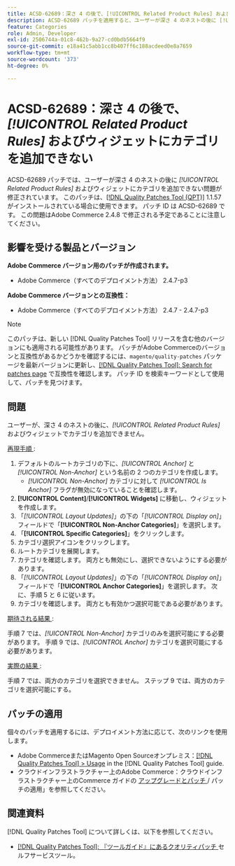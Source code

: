 ```yaml
---
title: ACSD-62689：深さ 4 の後で、[!UICONTROL Related Product Rules] およびウィジェットにカテゴリを追加できない
description: ACSD-62689 パッチを適用すると、ユーザーが深さ 4 のネストの後に [!UICONTROL Related Product Rules] および widgets にカテゴリを追加できないというAdobe Commerceの問題を修正できます。
feature: Categories
role: Admin, Developer
exl-id: 2506744a-01c8-462b-9a27-cd0bdb5664f9
source-git-commit: e18a41c5abb1cc8b407ff6c188acdeed0e8a7659
workflow-type: tm+mt
source-wordcount: '373'
ht-degree: 0%

---
```


# ACSD-62689：深さ 4 の後で、*[!UICONTROL Related Product Rules]* およびウィジェットにカテゴリを追加できない

ACSD-62689 パッチでは、ユーザーが深さ 4 のネストの後に *[!UICONTROL Related Product Rules]* およびウィジェットにカテゴリを追加できない問題が修正されています。 このパッチは、[[!DNL Quality Patches Tool (QPT)]](/help/tools/quality-patches-tool/quality-patches-tool-to-self-serve-quality-patches.md) 1.1.57 がインストールされている場合に使用できます。 パッチ ID は ACSD-62689 です。 この問題はAdobe Commerce 2.4.8 で修正される予定であることに注意してください。

## 影響を受ける製品とバージョン

**Adobe Commerce バージョン用のパッチが作成されます。**

* Adobe Commerce（すべてのデプロイメント方法） 2.4.7-p3

**Adobe Commerce バージョンとの互換性：**

* Adobe Commerce（すべてのデプロイメント方法） 2.4.7 - 2.4.7-p3

>[!NOTE]
>
>このパッチは、新しい [!DNL Quality Patches Tool] リリースを含む他のバージョンにも適用される可能性があります。 パッチがAdobe Commerceのバージョンと互換性があるかどうかを確認するには、`magento/quality-patches` パッケージを最新バージョンに更新し、[[!DNL Quality Patches Tool]: Search for patches page](https://experienceleague.adobe.com/tools/commerce-quality-patches/index.html) で互換性を確認します。 パッチ ID を検索キーワードとして使用して、パッチを見つけます。

## 問題

ユーザーが、深さ 4 のネストの後に、*[!UICONTROL Related Product Rules]* およびウィジェットでカテゴリを追加できません。

<u> 再現手順 </u>:

1. デフォルトのルートカテゴリの下に、*[!UICONTROL Anchor]* と *[!UICONTROL Non-Anchor]* という名前の 2 つのカテゴリを作成します。
   * *[!UICONTROL Non-Anchor]* カテゴリに対して *[!UICONTROL Is Anchor]* フラグが無効になっていることを確認します。
1. **[!UICONTROL Content]**/**[!UICONTROL Widgets]** に移動し、ウィジェットを作成します。
1. 「*[!UICONTROL Layout Updates]*」の下の「*[!UICONTROL Display on]*」フィールドで「**[!UICONTROL Non-Anchor Categories]**」を選択します。
1. 「**[!UICONTROL Specific Categories]**」をクリックします。
1. カテゴリ選択アイコンをクリックします。
1. ルートカテゴリを展開します。
1. カテゴリを確認します。 両方とも無効にし、選択できないようにする必要があります。
1. 「*[!UICONTROL Layout Updates]*」の下の「*[!UICONTROL Display on]*」フィールドで「**[!UICONTROL Anchor Categories]**」を選択します。 次に、手順 5 と 6 に従います。
1. カテゴリを確認します。 両方とも有効かつ選択可能である必要があります。

<u> 期待される結果 </u>:

手順 7 では、*[!UICONTROL Non-Anchor]* カテゴリのみを選択可能にする必要があります。 手順 9 では、*[!UICONTROL Anchor]* カテゴリを選択可能にする必要があります。

<u> 実際の結果 </u>:

手順 7 では、両方のカテゴリを選択できません。 ステップ 9 では、両方のカテゴリを選択可能にする。

## パッチの適用

個々のパッチを適用するには、デプロイメント方法に応じて、次のリンクを使用します。

* Adobe CommerceまたはMagento Open Sourceオンプレミス：[[!DNL Quality Patches Tool] > Usage](/help/tools/quality-patches-tool/usage.md) in the [!DNL Quality Patches Tool] guide.
* クラウドインフラストラクチャー上のAdobe Commerce：クラウドインフラストラクチャー上のCommerce ガイドの [ アップグレードとパッチ ](https://experienceleague.adobe.com/docs/commerce-cloud-service/user-guide/develop/upgrade/apply-patches.html)/ パッチの適用」を参照してください。


## 関連資料

[!DNL Quality Patches Tool] について詳しくは、以下を参照してください。

* [[!DNL Quality Patches Tool]: 『ツールガイド』にあるクオリティパッチ ](/help/tools/quality-patches-tool/quality-patches-tool-to-self-serve-quality-patches.md) セルフサービスツール。


